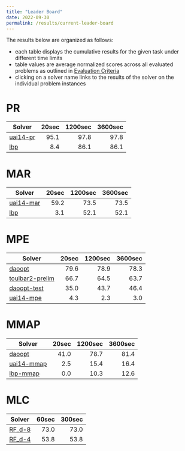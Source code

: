 ```yaml
---
title: "Leader Board"
date: 2022-09-30
permalink: /results/current-leader-board
---
```




The results below are organized as follows:
- each table displays the cumulative results for the given task under different time limits
- table values are average normalized scores across all evaluated problems as outlined in [Evaluation Criteria](https://uaicompetition.github.io/uci-2022/results/evaluation-criteria/)
- clicking on a solver name links to the results of the solver on the individual problem instances 


# PR

|                    Solver                    | 20sec | 1200sec | 3600sec |
| -------------------------------------------- | ----: | ------: | ------: |
| [uai14-pr](solver-scores/uai14-pr-scores.md) |  95.1 |    97.8 |    97.8 |
| [lbp](solver-scores/lbp-scores.md)           |   8.4 |    86.1 |    86.1 |

# MAR

|                     Solver                     | 20sec | 1200sec | 3600sec |
| ---------------------------------------------- | ----: | ------: | ------: |
| [uai14-mar](solver-scores/uai14-mar-scores.md) |  59.2 |    73.5 |    73.5 |
| [lbp](solver-scores/lbp-scores.md)             |   3.1 |    52.1 |    52.1 |

# MPE

|                           Solver                           | 20sec | 1200sec | 3600sec |
| ---------------------------------------------------------- | ----: | ------: | ------: |
| [daoopt](solver-scores/daoopt-scores.md)                   |  79.6 |    78.9 |    78.3 |
| [toulbar2-prelim](solver-scores/toulbar2-prelim-scores.md) |  66.7 |    64.5 |    63.7 |
| [daoopt-test](solver-scores/daoopt-test-scores.md)         |  35.0 |    43.7 |    46.4 |
| [uai14-mpe](solver-scores/uai14-mpe-scores.md)             |   4.3 |     2.3 |     3.0 |

# MMAP

|                      Solver                      | 20sec | 1200sec | 3600sec |
| ------------------------------------------------ | ----: | ------: | ------: |
| [daoopt](solver-scores/daoopt-scores.md)         |  41.0 |    78.7 |    81.4 |
| [uai14-mmap](solver-scores/uai14-mmap-scores.md) |   2.5 |    15.4 |    16.4 |
| [lbp-mmap](solver-scores/lbp-mmap-scores.md)     |   0.0 |    10.3 |    12.6 |

# MLC

|                  Solver                  | 60sec | 300sec |
| ---------------------------------------- | ----: | -----: |
| [RF_d-8](solver-scores/RF_d-8-scores.md) |  73.0 |   73.0 |
| [RF_d-4](solver-scores/RF_d-4-scores.md) |  53.8 |   53.8 |

